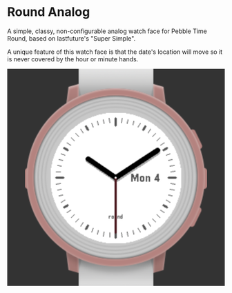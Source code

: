 # Round Analog

A simple, classy, non-configurable analog watch face for Pebble Time Round, based on lastfuture's "Super Simple".

A unique feature of this watch face is that the date's location will move so it is never covered by the hour or minute hands. 

![Minimal Analog](/screenshots/round_analog_screenshot.png)
